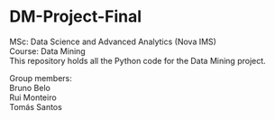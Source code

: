 # DM-Project-Final
MSc: Data Science and Advanced Analytics (Nova IMS) <br>
Course: Data Mining <br>
This repository holds all the Python code for the Data Mining project. <br>

Group members: <br>
Bruno Belo <br>
Rui Monteiro <br>
Tomás Santos <br>
